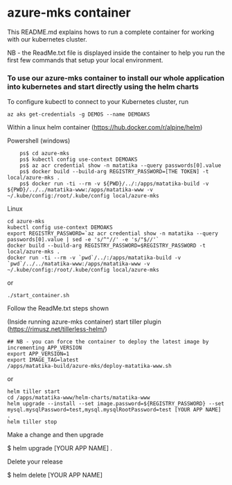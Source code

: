 # azure-mks container

This README.md explains hows to run a complete container for working with our kubernetes cluster.

NB - the ReadMe.txt file is displayed inside the container to help you run the first few commands that setup your local environment.

### To use our azure-mks container to install our whole application into kubernetes and start directly using the helm charts

To configure kubectl to connect to your Kubernetes cluster, run

```
az aks get-credentials -g DEMOS --name DEMOAKS
```

Within a linux helm container (https://hub.docker.com/r/alpine/helm)

Powershell (windows)

```
    ps$ cd azure-mks
    ps$ kubectl config use-context DEMOAKS
    ps$ az acr credential show -n matatika --query passwords[0].value
    ps$ docker build --build-arg REGISTRY_PASSWORD=[THE TOKEN] -t local/azure-mks .
    ps$ docker run -ti --rm -v ${PWD}/../:/apps/matatika-build -v ${PWD}/../../matatika-www:/apps/matatika-www -v ~/.kube/config:/root/.kube/config local/azure-mks
```

Linux

```
cd azure-mks
kubectl config use-context DEMOAKS
export REGISTRY_PASSWORD=`az acr credential show -n matatika --query passwords[0].value | sed -e 's/^"//' -e 's/"$//'`
docker build --build-arg REGISTRY_PASSWORD=$REGISTRY_PASSWORD -t local/azure-mks .
docker run -ti --rm -v `pwd`/../:/apps/matatika-build -v `pwd`/../../matatika-www:/apps/matatika-www -v ~/.kube/config:/root/.kube/config local/azure-mks
```

or

```
./start_container.sh
```

Follow the ReadMe.txt steps shown

(Inside running azure-mks container) start tiller plugin (https://rimusz.net/tillerless-helm/)

```
## NB - you can force the container to deploy the latest image by incrementing APP_VERSION
export APP_VERSION=1
export IMAGE_TAG=latest
/apps/matatika-build/azure-mks/deploy-matatika-www.sh
```

or

```
helm tiller start
cd /apps/matatika-www/helm-charts/matatika-www
helm upgrade --install --set image.password=${REGISTRY_PASSWORD} --set mysql.mysqlPassword=test,mysql.mysqlRootPassword=test [YOUR APP NAME] .
helm tiller stop
```

Make a change and then upgrade

$ helm upgrade [YOUR APP NAME] .

Delete your release

$ helm delete [YOUR APP NAME]
